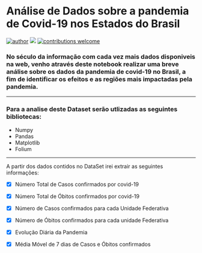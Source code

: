 # Análise de Dados sobre a pandemia de Covid-19 nos Estados do Brasil
[![author](https://img.shields.io/badge/author-Vinny_Costa-red.svg)](https://www.linkedin.com/in/vinnycosta9898/) [![](https://img.shields.io/badge/python-3.9+-blue.svg)](https://www.python.org/downloads/release/python-365/) [![contributions welcome](https://img.shields.io/badge/contributions-welcome-brightgreen.svg?style=flat)](https://github.com/vinnycosta9898)

### No século da informação com cada vez mais dados disponiveis na web, venho através deste notebook realizar uma breve análise sobre os dados da pandemia de covid-19 no Brasil, a fim de identificar os efeitos e as regiões mais impactadas pela pandemia.
----------------------------------------------------

### Para a analise deste Dataset serão utlizadas as seguintes bibliotecas:

- Numpy 
- Pandas
- Matplotlib
- Folium

---------------------------------------------------
A partir dos dados contidos no DataSet irei extrair as seguintes informações:

-[x] Número Total de Casos confirmados por covid-19

-[x] Número Total de Óbitos confirmados por covid-19

-[x] Número de Casos confirmados para cada Unidade Federativa

-[x] Número de Óbitos confirmados para cada unidade Federativa

-[x] Evolução Diária da Pandemia 

-[x] Média Móvel de 7 dias de Casos e Óbitos confirmados 
 




 




